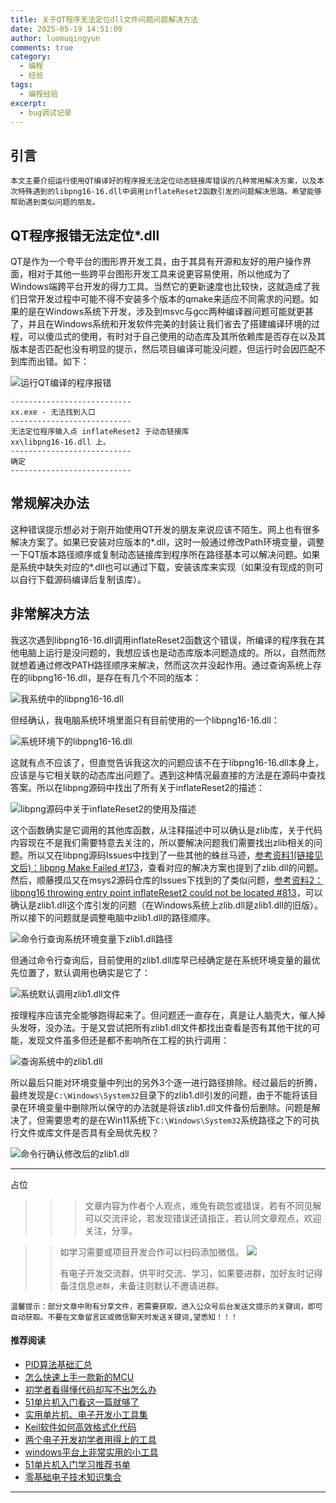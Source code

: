 ```yaml
---
title: 关于QT程序无法定位dll文件问题问题解决方法
date: 2025-05-19 14:51:09
author: luomuqingyun
comments: true
category:
  - 编程
  - 经验
tags:
  - 编程经验
excerpt:
  - bug调试记录
---
```

## 引言
`本文主要介绍运行使用QT编译好的程序报无法定位动态链接库错误的几种常用解决方案，以及本次特殊遇到的libpng16-16.dll中调用inflateReset2函数引发的问题解决思路。希望能够帮助遇到类似问题的朋友。`

## QT程序报错无法定位*.dll

QT是作为一个夸平台的图形界开发工具，由于其具有开源和友好的用户操作界面，相对于其他一些跨平台图形开发工具来说更容易使用，所以他成为了Windows端跨平台开发的得力工具。当然它的更新速度也比较快，这就造成了我们日常开发过程中可能不得不安装多个版本的qmake来适应不同需求的问题。如果的是在Windows系统下开发，涉及到msvc与gcc两种编译器问题可能就更甚了，并且在Windows系统和开发软件完美的封装让我们省去了搭建编译环境的过程，可以傻瓜式的使用，有时对于自己使用的动态库及其所依赖库是否存在以及其版本是否匹配也没有明显的提示，然后项目编译可能没问题，但运行时会因匹配不到库而出错。如下：

![运行QT编译的程序报错](https://files.mdnice.com/user/38598/c92955e7-feb1-4bf9-a7ac-d971af6d0699.png)
```
---------------------------
xx.exe - 无法找到入口
---------------------------
无法定位程序输入点 inflateReset2 于动态链接库 
xx\libpng16-16.dll 上。 
---------------------------
确定   
---------------------------
```
## 常规解决办法

这种错误提示想必对于刚开始使用QT开发的朋友来说应该不陌生。网上也有很多解决方案了。如果已安装对应版本的*.dll，这时一般通过修改Path环境变量，调整一下QT版本路径顺序或复制动态链接库到程序所在路径基本可以解决问题。如果是系统中缺失对应的*.dll也可以通过下载，安装该库来实现（如果没有现成的则可以自行下载源码编译后复制该库）。

## 非常解决方法

我这次遇到libpng16-16.dll调用inflateReset2函数这个错误，所编译的程序我在其他电脑上运行是没问题的，我想应该也是动态库版本问题造成的。所以，自然而然就想着通过修改PATH路径顺序来解决，然而这次并没起作用。通过查询系统上存在的libpng16-16.dll，是存在有几个不同的版本：

![我系统中的libpng16-16.dll](https://files.mdnice.com/user/38598/3e451ff6-cd9b-47a4-a0b4-89ee7aa853f3.png)

但经确认，我电脑系统环境里面只有目前使用的一个libpng16-16.dll：

![系统环境下的libpng16-16.dll](https://files.mdnice.com/user/38598/166fa56e-241e-4b50-9671-bb3a47b1e23d.png)

这就有点不应该了，但直觉告诉我这次的问题应该不在于libpng16-16.dll本身上，应该是与它相关联的动态库出问题了。遇到这种情况最直接的方法是在源码中查找答案。所以在libpng源码中找出了所有关于inflateReset2的描述：

![libpng源码中关于inflateReset2的使用及描述](https://files.mdnice.com/user/38598/caa84047-2018-457c-a7bf-5ba9985351eb.png)

这个函数确实是它调用的其他库函数，从注释描述中可以确认是zlib库，关于代码内容现在不是我们需要特意去关注的，所以要解决问题我们需要找出zlib相关的问题。所以又在libpng源码Issues中找到了一些其他的蛛丝马迹，[参考资料1(链接见文后)：libpng Make Failed #173](https://github.com/pnggroup/libpng/issues/173)，查看对应的解决方案也提到了zlib.dll的问题。然后，顺藤摸瓜又在msys2源码仓库的Issues下找到的了类似问题，[参考资料2：libpng16 throwing entry point inflateReset2 could not be located #813](https://github.com/msys2/MINGW-packages/issues/813)，可以确认是zlib1.dll这个库引发的问题（在Windows系统上zlib.dll是zlib1.dll的旧版）。所以接下的问题就是调整电脑中zlib1.dll的路径顺序。

![命令行查询系统环境变量下zlib1.dll路径](https://files.mdnice.com/user/38598/45e28e07-9764-432d-ad38-4be739d6b0a9.png)

但通过命令行查询后，目前使用的zlib1.dll库早已经确定是在系统环境变量的最优先位置了，默认调用也确实是它了：

![系统默认调用zlib1.dll文件](https://files.mdnice.com/user/38598/a983f34f-6688-44ba-bc7c-fe3fea454ac7.png)

按理程序应该完全能够跑得起来了。但问题还一直存在，真是让人脑壳大，催人掉头发呀，没办法。于是又尝试把所有zlib1.dll文件都找出查看是否有其他干扰的可能，发现文件虽多但还是都不影响所在工程的执行调用：

![查询系统中的zlib1.dll](https://files.mdnice.com/user/38598/39e8ada3-37db-4bd4-ac4c-72c7d9adbb72.png)

所以最后只能对环境变量中列出的另外3个逐一进行路径排除。经过最后的折腾，最终发现是`C:\Windows\System32`目录下的zlib1.dll引发的问题，由于不能将该目录在环境变量中删除所以保守的办法就是将该zlib1.dll文件备份后删除。问题是解决了，但需要思考的是在Win11系统下`C:\Windows\System32`系统路径之下的可执行文件或库文件是否具有全局优先权？

![命令行确认修改后的zlib1.dll](https://files.mdnice.com/user/38598/005d3dbd-6b27-42f5-b58a-66490fa5cf3f.png)

----

占位

>>>文章内容为作者个人观点，难免有疏忽或错误，若有不同见解可以交流评论，若发现错误还请指正，若认同文章观点，欢迎关注，分享。

>>如学习需要或项目开发合作可以扫码添加微信。
>>![](https://files.mdnice.com/user/38598/6fbcd253-edc6-4175-ba0c-44e24ad33b21.jpg)
>>
>>有电子开发交流群，供平时交流、学习，如果要进群，加好友时记得备注信息`进群`，未备注则默认不邀请进群。
>>

`温馨提示：部分文章中附有分享文件，若需要获取，进入公众号后台发送文提示的关键词，即可自动获取。不要在文章留言区或微信聊天时发送关键词,望悉知！！！`

#### 推荐阅读
- [PID算法基础汇总](https://mp.weixin.qq.com/s?__biz=MzI1OTQ4MTg4Ng==&mid=2247486549&idx=1&sn=aa7a3ea1c22bd5b797986314e4aa0e2c&chksm=ea790424dd0e8d32da20a9219be731e7691ce1711f2e6b42fc144e3586fe53ff41c3070df904&token=241279816&lang=zh_CN#rd)
- [怎么快速上手一款新的MCU](https://mp.weixin.qq.com/s?__biz=MzI1OTQ4MTg4Ng==&mid=2247485581&idx=1&sn=b36e6536717774f7931c7aa93d5b237a&chksm=ea7900fcdd0e89ea0db13737720edc996fcb3fdbab3e43b4a92316240ac66d4b5a8bf9a07e78&token=466212876&lang=zh_CN#rd)
- [初学者看得懂代码却写不出怎么办](https://mp.weixin.qq.com/s?__biz=MzI1OTQ4MTg4Ng==&mid=2247485862&idx=1&sn=830ede5ac467c8d396adfbea141f0526&chksm=ea7901d7dd0e88c1e8e5396305ab83c6fbd884cf356ad64c54463230364e865a1659f193dd1f&token=63320980&lang=zh_CN#rd)
- [51单片机入门看这一篇就够了](https://mp.weixin.qq.com/s?__biz=MzI1OTQ4MTg4Ng==&mid=2247485523&idx=1&sn=b7fcd1b86e2467d6f03b1a520c39bb06&chksm=ea790022dd0e893452c4994fa16d63111b16d9878c303712f695b58b7af360b7b18c1ed4b201&token=1711068967&lang=zh_CN#rd)
- [实用单片机、电子开发小工具集](https://mp.weixin.qq.com/s?__biz=MzI1OTQ4MTg4Ng==&mid=2247485606&idx=1&sn=2b433faa2e436fc762dc538c9cf3fe14&chksm=ea7900d7dd0e89c169f8948ff3d423016c8f51f1c914eb7b0d20cba8145b9ffa54815915d67b&token=1580674001&lang=zh_CN#rd)
- [Keil软件如何高效格式化代码](https://mp.weixin.qq.com/s?__biz=MzI1OTQ4MTg4Ng==&mid=2247485572&idx=1&sn=17cefa35d9d660083d419a7e9b6db6f7&chksm=ea7900f5dd0e89e35b65ba26354cc69ad24f686d8e18abd34e0932567a9345e8c9ed653eee6b&token=1711068967&lang=zh_CN#rd)
- [两个电子开发初学者用得上的工具](https://mp.weixin.qq.com/s?__biz=MzI1OTQ4MTg4Ng==&mid=2247485987&idx=1&sn=106e52add61999ae4bddd8b28c7ed2b1&chksm=ea790252dd0e8b44e36e26f20153b1bd73a0fff98ef3c50330358435a9dfac2d97e04a30d59e&token=63320980&lang=zh_CN#rd)
- [windows平台上非常实用的小工具](https://mp.weixin.qq.com/s?__biz=MzI1OTQ4MTg4Ng==&mid=2247485420&idx=2&sn=728ca4abbadf7caf51c392e7d7045cbe&chksm=ea790f9ddd0e868b9fa162c80db1876199845f387bbe851c8d38a4e8412329ae635916c13cfb&token=1711068967&lang=zh_CN#rd)
- [51单片机入门学习推荐书单](https://mp.weixin.qq.com/s?__biz=MzI1OTQ4MTg4Ng==&mid=2247485689&idx=3&sn=d4c0d26781f307ffd26defdc4022c928&chksm=ea790088dd0e899e2872692b9568309e779acfc515e82c28a853d4228de2e2b8f7ee7149913f&token=63320980&lang=zh_CN#rd)
- [零基础电子技术知识集合](https://mp.weixin.qq.com/s?__biz=MzI1OTQ4MTg4Ng==&mid=2247485689&idx=4&sn=211c2d0871a19c5e92cdf0c34f01d96b&chksm=ea790088dd0e899e3042a649a346bc98e94189d1fd18da2b954a7ddb781582dc2d0a82e07f4d&token=970763775&lang=zh_CN#rd)
----
